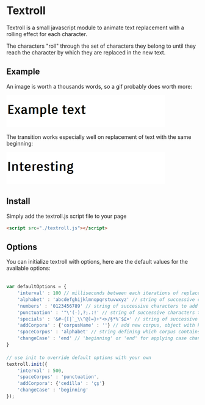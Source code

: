 # Textroll

Textroll is a small javascript module to animate text replacement with a rolling effect for each character.

The characters "roll" through the set of characters they belong to until they reach the character by which they are replaced in the new text.

## Example

An image is worth a thousands words, so a gif probably does worth more:

![](./example.gif)

The transition works especially well on replacement of text with the same beginning:

![](./interesting.gif)

## Install

Simply add the textroll.js script file to your page

```html
<script src="./textroll.js"></script>

```

## Options

You can initialize textroll with options, here are the default values for the available options:

```javascript

var defaultOptions = {
	'interval' : 100 // milliseconds between each iterations of replacement
	'alphabet' : 'abcdefghijklmnopqrstuvwxyz' // string of successive characters to add
	'numbers' : '0123456789' // string of successive characters to add
	'punctuation' : '"\'(-),?;.:!' // string of successive characters to add
	'specials' : '&#~{[|`_\\^@]=}+°<>/§*%¨$£¤' // string of successive characters to add
	'addCorpora' : {'corpusName' : ''} // add new corpus, object with key: corpus name, value: strings of successive characters,
	'spaceCorpus' : 'alphabet' // string defining which corpus contains space character
	'changeCase' : 'end' // 'beginning' or 'end' for applying case change
}

// use init to override default options with your own
textroll.init({
	'interval' : 500, 
	'spaceCorpus' : 'punctuation',
	'addCorpora': {'cedilla' : 'çş'}
	'changeCase' : 'beginning'
});

```